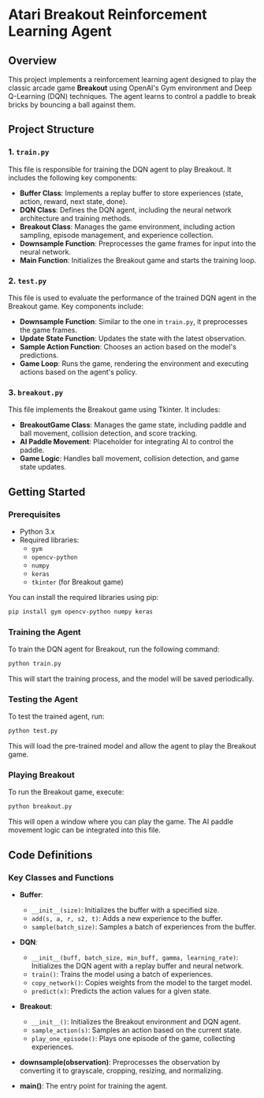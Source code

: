 # Atari Breakout Reinforcement Learning Agent

## Overview

This project implements a reinforcement learning agent designed to play the classic arcade game **Breakout** using OpenAI's Gym environment and Deep Q-Learning (DQN) techniques. The agent learns to control a paddle to break bricks by bouncing a ball against them.

## Project Structure

### 1. `train.py`

This file is responsible for training the DQN agent to play Breakout. It includes the following key components:

- **Buffer Class**: Implements a replay buffer to store experiences (state, action, reward, next state, done).
- **DQN Class**: Defines the DQN agent, including the neural network architecture and training methods.
- **Breakout Class**: Manages the game environment, including action sampling, episode management, and experience collection.
- **Downsample Function**: Preprocesses the game frames for input into the neural network.
- **Main Function**: Initializes the Breakout game and starts the training loop.

### 2. `test.py`

This file is used to evaluate the performance of the trained DQN agent in the Breakout game. Key components include:

- **Downsample Function**: Similar to the one in `train.py`, it preprocesses the game frames.
- **Update State Function**: Updates the state with the latest observation.
- **Sample Action Function**: Chooses an action based on the model's predictions.
- **Game Loop**: Runs the game, rendering the environment and executing actions based on the agent's policy.

### 3. `breakout.py`

This file implements the Breakout game using Tkinter. It includes:

- **BreakoutGame Class**: Manages the game state, including paddle and ball movement, collision detection, and score tracking.
- **AI Paddle Movement**: Placeholder for integrating AI to control the paddle.
- **Game Logic**: Handles ball movement, collision detection, and game state updates.

## Getting Started

### Prerequisites

- Python 3.x
- Required libraries:
  - `gym`
  - `opencv-python`
  - `numpy`
  - `keras`
  - `tkinter` (for Breakout game)

You can install the required libraries using pip:

```bash
pip install gym opencv-python numpy keras
```

### Training the Agent

To train the DQN agent for Breakout, run the following command:

```bash
python train.py
```

This will start the training process, and the model will be saved periodically.

### Testing the Agent

To test the trained agent, run:

```bash
python test.py
```

This will load the pre-trained model and allow the agent to play the Breakout game.

### Playing Breakout

To run the Breakout game, execute:

```bash
python breakout.py
```

This will open a window where you can play the game. The AI paddle movement logic can be integrated into this file.

## Code Definitions

### Key Classes and Functions

- **Buffer**: 
  - `__init__(size)`: Initializes the buffer with a specified size.
  - `add(s, a, r, s2, t)`: Adds a new experience to the buffer.
  - `sample(batch_size)`: Samples a batch of experiences from the buffer.

- **DQN**:
  - `__init__(buff, batch_size, min_buff, gamma, learning_rate)`: Initializes the DQN agent with a replay buffer and neural network.
  - `train()`: Trains the model using a batch of experiences.
  - `copy_network()`: Copies weights from the model to the target model.
  - `predict(x)`: Predicts the action values for a given state.

- **Breakout**:
  - `__init__()`: Initializes the Breakout environment and DQN agent.
  - `sample_action(s)`: Samples an action based on the current state.
  - `play_one_episode()`: Plays one episode of the game, collecting experiences.

- **downsample(observation)**: Preprocesses the observation by converting it to grayscale, cropping, resizing, and normalizing.

- **main()**: The entry point for training the agent.


